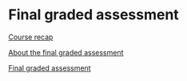 # Final graded assessment

[Course recap](Final%20graded%20assessment%20f7f3b439ed4a409b880c8de75ddd793e/Course%20recap%20d62eb195c1fc4fe7854405aadf0439e7.md)

[About the final graded assessment](Final%20graded%20assessment%20f7f3b439ed4a409b880c8de75ddd793e/About%20the%20final%20graded%20assessment%20f3030faa8e014ee8ad11dc844cf225ee.md)

[Final graded assessment](Final%20graded%20assessment%20f7f3b439ed4a409b880c8de75ddd793e/Final%20graded%20assessment%20c14f316d4fa047f4bdadebb109e438ca.md)